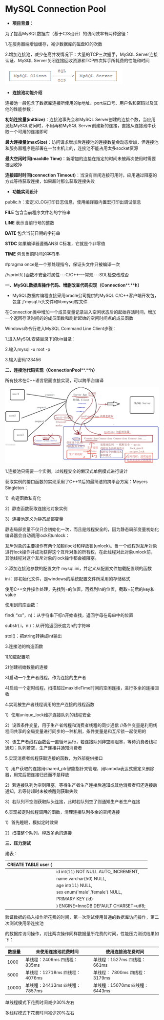 # MySQL Connection Pool

- **项目背景：**

为了提高MySQL数据库（基于C/S设计）的访问效率有两种途径：

1.在服务器端增加缓存，减少数据库的磁盘IO的次数

2.增加连接池，减少在高并发情况下：大量的TCP三次握手，MySQL Server连接认证、MySQL Server关闭连接回收资源和TCP四次挥手所耗费的性能和时间

![计算机生成了可选文字: UySQL2二二nt 30L TCP UYSQL兰V兰](../img/clip_image001-1612422282130.png)

 

- **连接池功能介绍**

连接池一般包含了数据库连接所使用的ip地址、port端口号、用户名和密码以及其他的性能参数： 

**初始连接量(initSize)**：连接池事先会和MySQL Server创建的连接个数，当应用发起MySQL访问时，不用再和MySQL Server创建新的连接，直接从连接池中获取一个可用的连接即可

**最大连接量(maxSize)**：访问请求增加后连接池的连接数量会动态增加，但连接池和服务器程序是部署在一台主机上的，连接池不能占用太多socket资源

**最大空闲时间(maxIdle Time)**：新增加的连接在指定的时间未被再次使用时需要被回收掉 

**连接超时时间(connection Timeout)**：当没有空闲连接可用时，应用通过阻塞的方式等待获取连接，如果超时那么获取连接失败

 

- **功能实现设计**

public.h：宏定义LOG打印日志信息，使用编译器内置宏打印出调试信息

__FILE__ 包含当前程序文件名的字符串

__LINE__ 表示当前行号的整数

__DATE__ 包含当前日期的字符串

__STDC__ 如果编译器遵循ANSI C标准，它就是个非零值

__TIME__ 包含当前时间的字符串

 

\#pragma once是一个预处理指令，保证头文件只被编译一次

//sprintf( )函数不安全将属性---C/C++---常规---SDL检查改成否

 

**一、MySQL数据库操作代码、增删改查代码实现（Connection****.****h）**

- MySQL数据库编程直接采用oracle公司提供的MySQL C/C++客户端开发包，包含了mysql.h头文件和libmysql库文件

在Connection类中增加一个成员变量记录进入空闲状态后的起始存活时间，增加一个返回存活时间的的成员函数和刷新起始的空闲时间点的成员函数

Windows命令行进入MySQL Command Line Client步骤：

1.进入MySQL安装目录下的bin目录：

2.输入mysql -u root -p

3.输入密码123456

 

**二、连接池代码实现（ConnectionPool****.****h）**

所有技术在C++语言层面直接实现，可以跨平台编译 

![img](../img/clip_image002-1612422282129.png)

1.连接池只需要一个实例，以线程安全的懒汉式单例模式进行设计

获取实例的接口函数的实现采用了C++11后的最简洁的跨平台方案：Meyers Singleton：

1）构造函数私有化

2）静态函数获取连接池对象实例

3）连接池定义为静态局部变量

静态局部变量不仅只会初始化一次，而且是线程安全的，因为静态局部变量初始化编译器会自动调用lock和unlock：

互斥对象的主要操作有两个加锁(lock)和释放锁(unlock)。当一个线程对互斥对象进行lock操作并成功获得这个互斥对象的所有权，在此线程对此对象unlock前，其他线程对这个互斥对象的lock操作都会被阻塞。

2.添加连接池参数的配置文件 mysql.ini，并定义从配置文件加载配置项的函数

ini：即初始化文件，是windows的系统配置文件所采用的存储格式

使用C++文件操作处理，先找到=的位置，再找到\n的位置，截取=前后的key和value

使用到的库函数：

find( “xx”，n)：从字符串下标n开始查找，返回字母在母串中的位置

substr( i，n )：从i开始返回长度为n的字符串

stoi()：把string转换成int输出

3.连接池的构造函数

1)加载配置项

2)创建初始数量的连接

3)启动一个生产者线程，作为连接的生产者

4)启动一个定时线程，扫描超过maxIdleTime时间的空闲连接，进行多余的连接回收

4.实现被生产者线程调用的生产连接的线程函数

1）使用unique_lock维护连接队列的线程安全

2）设置条件变量，用于生产者线程和消费者线程的同步通信  //条件变量是利用线程间共享的全局变量进行同步的一种机制，条件变量是和互斥锁一起使用的

3）该生产者线程函数会一直循环运行，若连接队列非空则阻塞，等待消费者线程通知；队列若空，生产连接并通知消费者

5.实现消费者线程获取连接的函数，为外部提供接口

1）用户获取的连接用shared_ptr智能指针来管理，用lambda表达式重定义删除器，用完后把连接归还而不是释放

2）若连接队列为空则阻塞，等待生产者生产连接后通知或其他消费者归还连接后通知，若等待超时未被唤醒则获取失败

3）若队列不空则获取队头连接，此时若队列空了则通知生产者生产连接

6.实现被定时线程调用的函数，清理连接队列多余的空闲连接

1）首先睡眠，模拟定时效果

2）扫描整个队列，释放多余的连接

 

**三、压力测试**

建表：

| CREATE TABLE user ( |                                        |
| ------------------- | -------------------------------------- |
|                     | id int(11) NOT NULL AUTO_INCREMENT,    |
|                     | name varchar(50) NULL,                 |
|                     | age int(11)  NULL,                     |
|                     | sex  enum('male','female') NULL,       |
|                     | PRIMARY KEY (id)                       |
|                     | ) ENGINE=InnoDB DEFAULT  CHARSET=utf8; |

验证数据的插入操作所花费的时间，第一次测试使用普通的数据库访问操作，第二次测试使用带连接池

的数据库访问操作，对比两次操作同样数据量所花费的时间，性能压力测试结果如下： 

| **数据量** | **未使用连接池花费时间**       | **使用连接池花费时间**         |
| ---------- | ------------------------------ | ------------------------------ |
| 1000       | 单线程：2409ms 四线程：835ms   | 单线程：1527ms 四线程：661ms   |
| 5000       | 单线程：12718ms 四线程：4076ms | 单线程： 7800ms 四线程：3179ms |
| 10000      | 单线程：24413ms 四线程：7857ms | 单线程：15070ms 四线程：6443ms |

单线程模式下花费时间减少30%左右

多线程模式下花费时间减少20%左右

